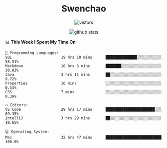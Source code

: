 <h1 align="center">Swenchao</h3>

<p align="center">
  <img src="https://visitor-badge.glitch.me/badge?page_id=Swenchao" alt="vistors" />
</p>

<p align="center">
  <img src="https://github-readme-stats.vercel.app/api?username=Swenchao&count_private=true&show_icons=true&theme=vue-dark&hide_title=true" alt="github stats" />
</p>

<!--START_SECTION:waka-->
📊 **This Week I Spent My Time On** 

```text
💬 Programming Languages: 
SQL                      19 hrs 10 mins      ██████████████░░░░░░░░░░░   58.51% 
Markdown                 10 hrs 6 mins       ███████░░░░░░░░░░░░░░░░░░   30.83% 
Java                     3 hrs 11 mins       ██░░░░░░░░░░░░░░░░░░░░░░░   9.72% 
Properties               10 mins             ░░░░░░░░░░░░░░░░░░░░░░░░░   0.53% 
CSS                      7 mins              ░░░░░░░░░░░░░░░░░░░░░░░░░   0.39%

🔥 Editors: 
VS Code                  29 hrs 17 mins      ██████████████████████░░░   89.35% 
IntelliJ                 3 hrs 29 mins       ██░░░░░░░░░░░░░░░░░░░░░░░   10.65%

💻 Operating System: 
Mac                      32 hrs 47 mins      █████████████████████████   100.0%

```


<!--END_SECTION:waka-->
